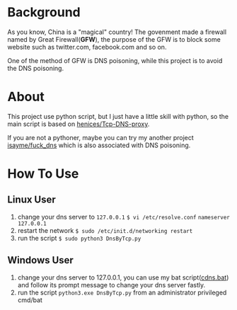 # Background #
As you know, China is a "magical" country! The govenment made a firewall named by Great Firewall(**GFW**), the purpose of the GFW is to block some website such as twitter.com, facebook.com and so on.  

One of the method of GFW is DNS poisoning, while this project is to avoid the DNS poisoning. 
 
# About #
This project use python script, but I just have a little skill with python, so the main script is based on [henices/Tcp-DNS-proxy](https://github.com/henices/Tcp-DNS-proxy "henices/Tcp-DNS-proxy").

If you are not a pythoner, maybe you can try my another project [isayme/fuck_dns](https://github.com/isayme/fuck_dns "isayme/fuck_dns") which is also associated with DNS poisoning.

# How To Use #
## Linux User ##
1. change your dns server to `127.0.0.1`
`$ vi /etc/resolve.conf`
`nameserver 127.0.0.1`
2. restart the network `$ sudo /etc/init.d/networking restart`
3. run the script `$ sudo python3 DnsByTcp.py`

## Windows User ##
1. change your dns server to 127.0.0.1, you can use my bat script([cdns.bat](blob/master/cdns.bat)) and follow its prompt message to change your dns server fastly.
2. run the script `python3.exe DnsByTcp.py` from an administrator privileged cmd/bat
